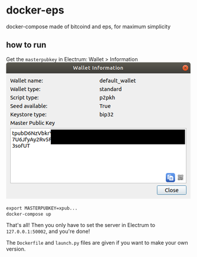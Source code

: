 # docker-eps
docker-compose made of bitcoind and eps, for maximum simplicity

## how to run
Get the `masterpubkey` in Electrum: Wallet > Information
![masterpubkey in Electrum](pics/Electrum.png)
```
export MASTERPUBKEY=xpub...
docker-compose up
```
That's all! Then you only have to set the server in Electrum to `127.0.0.1:50002`, and you're done!

The `Dockerfile` and `launch.py` files are given if you want to make your own version. 
